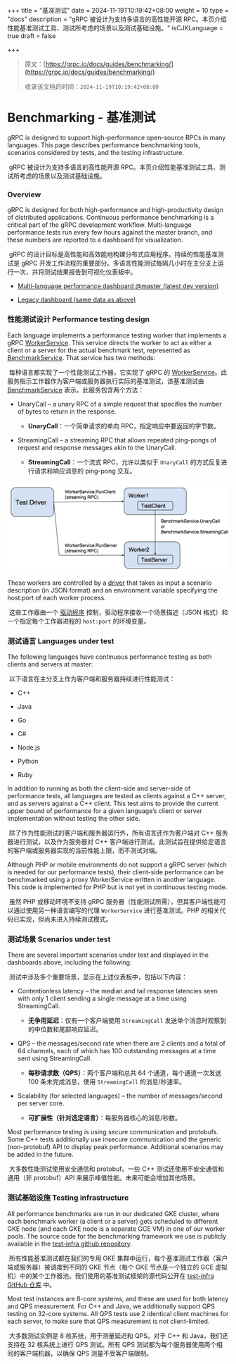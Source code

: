 +++
title = "基准测试"
date = 2024-11-19T10:19:42+08:00
weight = 10
type = "docs"
description = "gRPC 被设计为支持多语言的高性能开源 RPC。本页介绍性能基准测试工具、测试所考虑的场景以及测试基础设施。"
isCJKLanguage = true
draft = false

+++

> 原文：[https://grpc.io/docs/guides/benchmarking/](https://grpc.io/docs/guides/benchmarking/)
>
> 收录该文档的时间：`2024-11-19T10:19:42+08:00`

# Benchmarking - 基准测试

gRPC is designed to support high-performance open-source RPCs in many languages. This page describes performance benchmarking tools, scenarios considered by tests, and the testing infrastructure.

​	gRPC 被设计为支持多语言的高性能开源 RPC。本页介绍性能基准测试工具、测试所考虑的场景以及测试基础设施。

### Overview

gRPC is designed for both high-performance and high-productivity design of distributed applications. Continuous performance benchmarking is a critical part of the gRPC development workflow. Multi-language performance tests run every few hours against the master branch, and these numbers are reported to a dashboard for visualization.

​	gRPC 的设计目标是高性能和高效能地构建分布式应用程序。持续的性能基准测试是 gRPC 开发工作流程的重要部分。多语言性能测试每隔几小时在主分支上运行一次，并将测试结果报告到可视化仪表板中。

- [Multi-language performance dashboard @master (latest dev version)](https://grafana-dot-grpc-testing.appspot.com/)

- [Legacy dashboard (same data as above)](https://performance-dot-grpc-testing.appspot.com/explore?dashboard=5180705743044608)

### 性能测试设计 Performance testing design

Each language implements a performance testing worker that implements a gRPC [WorkerService](https://github.com/grpc/grpc/blob/master/src/proto/grpc/testing/worker_service.proto). This service directs the worker to act as either a client or a server for the actual benchmark test, represented as [BenchmarkService](https://github.com/grpc/grpc/blob/master/src/proto/grpc/testing/benchmark_service.proto). That service has two methods:

​	每种语言都实现了一个性能测试工作器，它实现了 gRPC 的 [WorkerService](https://github.com/grpc/grpc/blob/master/src/proto/grpc/testing/worker_service.proto)。此服务指示工作器作为客户端或服务器执行实际的基准测试，该基准测试由 [BenchmarkService](https://github.com/grpc/grpc/blob/master/src/proto/grpc/testing/benchmark_service.proto) 表示。此服务包含两个方法：

- UnaryCall – a unary RPC of a simple request that specifies the number of bytes to return in the response.
  - **UnaryCall**：一个简单请求的单向 RPC，指定响应中要返回的字节数。

- StreamingCall – a streaming RPC that allows repeated ping-pongs of request and response messages akin to the UnaryCall.
  - **StreamingCall**：一个流式 RPC，允许以类似于 `UnaryCall` 的方式反复进行请求和响应消息的 ping-pong 交互。




![gRPC performance testing worker diagram](Benchmarking_img/testing_framework.png)



These workers are controlled by a [driver](https://github.com/grpc/grpc/blob/master/test/cpp/qps/qps_json_driver.cc) that takes as input a scenario description (in JSON format) and an environment variable specifying the host:port of each worker process.

​	这些工作器由一个 [驱动程序](https://github.com/grpc/grpc/blob/master/test/cpp/qps/qps_json_driver.cc) 控制，驱动程序接收一个场景描述（JSON 格式）和一个指定每个工作器进程的 `host:port` 的环境变量。

### 测试语言 Languages under test

The following languages have continuous performance testing as both clients and servers at master:

​	以下语言在主分支上作为客户端和服务器持续进行性能测试：

- C++

- Java
- Go
- C#
- Node.js
- Python
- Ruby

In addition to running as both the client-side and server-side of performance tests, all languages are tested as clients against a C++ server, and as servers against a C++ client. This test aims to provide the current upper bound of performance for a given language’s client or server implementation without testing the other side.

​	除了作为性能测试的客户端和服务器运行外，所有语言还作为客户端对 C++ 服务器进行测试，以及作为服务器对 C++ 客户端进行测试。此测试旨在提供给定语言的客户端或服务器实现的当前性能上限，而不测试对端。

Although PHP or mobile environments do not support a gRPC server (which is needed for our performance tests), their client-side performance can be benchmarked using a proxy WorkerService written in another language. This code is implemented for PHP but is not yet in continuous testing mode.

​	虽然 PHP 或移动环境不支持 gRPC 服务器（性能测试所需），但其客户端性能可以通过使用另一种语言编写的代理 `WorkerService` 进行基准测试。PHP 的相关代码已实现，但尚未进入持续测试模式。

### 测试场景 Scenarios under test

There are several important scenarios under test and displayed in the dashboards above, including the following:

​	测试中涉及多个重要场景，显示在上述仪表板中，包括以下内容：

- Contentionless latency – the median and tail response latencies seen with only 1 client sending a single message at a time using StreamingCall.
  - **无争用延迟**：仅有一个客户端使用 `StreamingCall` 发送单个消息时观察到的中位数和尾部响应延迟。

- QPS – the messages/second rate when there are 2 clients and a total of 64 channels, each of which has 100 outstanding messages at a time sent using StreamingCall.
  - **每秒请求数（QPS）**：两个客户端和总共 64 个通道，每个通道一次发送 100 条未完成消息，使用 `StreamingCall` 的消息/秒速率。

- Scalability (for selected languages) – the number of messages/second per server core.
  - **可扩展性（针对选定语言）**：每服务器核心的消息/秒数。


Most performance testing is using secure communication and protobufs. Some C++ tests additionally use insecure communication and the generic (non-protobuf) API to display peak performance. Additional scenarios may be added in the future.

​	大多数性能测试使用安全通信和 protobuf。一些 C++ 测试还使用不安全通信和通用（非 protobuf）API 来展示峰值性能。未来可能会增加其他场景。

### 测试基础设施 Testing infrastructure

All performance benchmarks are run in our dedicated GKE cluster, where each benchmark worker (a client or a server) gets scheduled to different GKE node (and each GKE node is a separate GCE VM) in one of our worker pools. The source code for the benchmarking framework we use is publicly available in the [test-infra github repository](https://github.com/grpc/test-infra).

​	所有性能基准测试都在我们的专用 GKE 集群中运行，每个基准测试工作器（客户端或服务器）被调度到不同的 GKE 节点（每个 GKE 节点是一个独立的 GCE 虚拟机）中的某个工作器池。我们使用的基准测试框架的源代码公开在 [test-infra GitHub 仓库](https://github.com/grpc/test-infra) 中。

Most test instances are 8-core systems, and these are used for both latency and QPS measurement. For C++ and Java, we additionally support QPS testing on 32-core systems. All QPS tests use 2 identical client machines for each server, to make sure that QPS measurement is not client-limited.

​	大多数测试实例是 8 核系统，用于测量延迟和 QPS。对于 C++ 和 Java，我们还支持在 32 核系统上进行 QPS 测试。所有 QPS 测试都为每个服务器使用两个相同的客户端机器，以确保 QPS 测量不受客户端限制。

